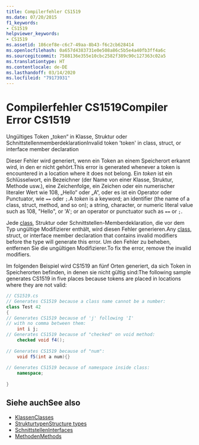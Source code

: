```yaml
---
title: Compilerfehler CS1519
ms.date: 07/20/2015
f1_keywords:
- CS1519
helpviewer_keywords:
- CS1519
ms.assetid: 186cef8e-c6c7-49aa-8b43-f6c2cb628414
ms.openlocfilehash: 0a657d4383731e0e508a86c5b5e4a40fb3ff4a6c
ms.sourcegitcommit: 7588136e355e10cbc2582f389c90c127363c02a5
ms.translationtype: HT
ms.contentlocale: de-DE
ms.lasthandoff: 03/14/2020
ms.locfileid: "79173931"
---
```

# <a name="compiler-error-cs1519"></a><span data-ttu-id="7538f-102">Compilerfehler CS1519</span><span class="sxs-lookup"><span data-stu-id="7538f-102">Compiler Error CS1519</span></span>
<span data-ttu-id="7538f-103">Ungültiges Token „token“ in Klasse, Struktur oder Schnittstellenmemberdeklaration</span><span class="sxs-lookup"><span data-stu-id="7538f-103">Invalid token 'token' in class, struct, or interface member declaration</span></span>  
  
 <span data-ttu-id="7538f-104">Dieser Fehler wird generiert, wenn ein Token an einem Speicherort erkannt wird, in den er nicht gehört.</span><span class="sxs-lookup"><span data-stu-id="7538f-104">This error is generated whenever a token is encountered in a location where it does not belong.</span></span> <span data-ttu-id="7538f-105">Ein *token* ist ein Schlüsselwort, ein Bezeichner (der Name von einer Klasse, Struktur, Methode usw.), eine Zeichenfolge, ein Zeichen oder ein numerischer literaler Wert wie 108, „Hello“ oder „A“, oder es ist ein Operator oder Punctuator, wie `==` oder `;`.</span><span class="sxs-lookup"><span data-stu-id="7538f-105">A *token* is a keyword; an identifier (the name of a class, struct, method, and so on); a string, character, or numeric literal value such as 108, "Hello", or 'A'; or an operator or punctuator such as `==` or `;`.</span></span>  
  
 <span data-ttu-id="7538f-106">Jede [class](../keywords/class.md), Struktur oder Schnittstellen-Memberdeklaration, die vor dem Typ ungültige Modifizierer enthält, wird diesen Fehler generieren.</span><span class="sxs-lookup"><span data-stu-id="7538f-106">Any [class](../keywords/class.md), struct, or interface member declaration that contains invalid modifiers before the type will generate this error.</span></span> <span data-ttu-id="7538f-107">Um den Fehler zu beheben, entfernen Sie die ungültigen Modifizierer.</span><span class="sxs-lookup"><span data-stu-id="7538f-107">To fix the error, remove the invalid modifiers.</span></span>  
  
 <span data-ttu-id="7538f-108">Im folgenden Beispiel wird CS1519 an fünf Orten generiert, da sich Token in Speicherorten befinden, in denen sie nicht gültig sind:</span><span class="sxs-lookup"><span data-stu-id="7538f-108">The following sample generates CS1519 in five places because tokens are placed in locations where they are not valid:</span></span>  
  
```csharp  
// CS1519.cs  
// Generates CS1519 because a class name cannot be a number:  
class Test 42
{  
// Generates CS1519 because of 'j' following 'I'  
// with no comma between them:  
    int i j;
// Generates CS1519 because of "checked" on void method:  
    checked void f4();
  
// Generates CS1519 because of "num":  
    void f5(int a num){}
  
// Generates CS1519 because of namespace inside class:  
    namespace;
  
}  
```  
  
## <a name="see-also"></a><span data-ttu-id="7538f-109">Siehe auch</span><span class="sxs-lookup"><span data-stu-id="7538f-109">See also</span></span>

- [<span data-ttu-id="7538f-110">Klassen</span><span class="sxs-lookup"><span data-stu-id="7538f-110">Classes</span></span>](../../programming-guide/classes-and-structs/classes.md)
- [<span data-ttu-id="7538f-111">Strukturtypen</span><span class="sxs-lookup"><span data-stu-id="7538f-111">Structure types</span></span>](../builtin-types/struct.md)
- [<span data-ttu-id="7538f-112">Schnittstellen</span><span class="sxs-lookup"><span data-stu-id="7538f-112">Interfaces</span></span>](../../programming-guide/interfaces/index.md)
- [<span data-ttu-id="7538f-113">Methoden</span><span class="sxs-lookup"><span data-stu-id="7538f-113">Methods</span></span>](../../programming-guide/classes-and-structs/methods.md)
